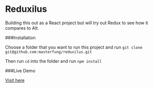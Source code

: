 # Reduxilus

Building this out as a React project but will try out Redux to see how it compares to Alt.

###Installation

Choose a folder that you want to run this project and run
`git clone git@github.com:masterfung/reduxilus.git`

Then run `cd` into the folder and run `npm install`

###Live Demo

[Visit here](https://reactube.herokuapp.com/)
